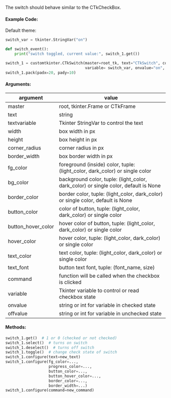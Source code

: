 The switch should behave similar to the CTkCheckBox.

#### Example Code:
Default theme:
```python
switch_var = tkinter.StringVar("on")

def switch_event():
    print("switch toggled, current value:", switch_1.get())

switch_1 = customtkinter.CTkSwitch(master=root_tk, text="CTkSwitch", command=switch_event,
                                   variable= switch_var, onvalue="on", offvalue="off")
switch_1.pack(padx=20, pady=10)
```

#### Arguments:

argument | value
--- | ---
master | root, tkinter.Frame or CTkFrame
text | string
textvariable | Tkinter StringVar to control the text
width | box width in px
height | box height in px
corner_radius | corner radius in px
border_width | box border width in px
fg_color | foreground (inside) color, tuple: (light_color, dark_color) or single color
bg_color | background color, tuple: (light_color, dark_color) or single color, default is None
border_color | border color, tuple: (light_color, dark_color) or single color, default is None
button_color | color of button, tuple: (light_color, dark_color) or single color
button_hover_color | hover color of button, tuple: (light_color, dark_color) or single color
hover_color | hover color, tuple: (light_color, dark_color) or single color
text_color | text color, tuple: (light_color, dark_color) or single color
text_font | button text font, tuple: (font_name, size)
command | function will be called when the checkbox is clicked 
variable | Tkinter variable to control or read checkbox state
onvalue | string or int for variable in checked state
offvalue | string or int for variable in unchecked state

#### Methods:
```python
switch_1.get()  # 1 or 0 (checked or not checked)
switch_1.select()  # turns on switch
switch_1.deselect()  # turns off switch
switch_1.toggle()  # change check state of switch
switch_1.configure(text=new_text)
switch_1.configure(fg_color=...,
                   progress_color=...,
                   button_color=...,
                   button_hover_color=...,
                   border_color=...,
                   border_width=...)
switch_1.configure(command=new_command)
```